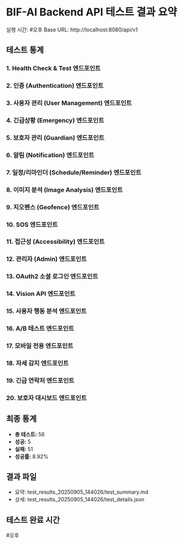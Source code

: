 # BIF-AI Backend API 테스트 결과 요약
실행 시간: #오후
Base URL: http://localhost:8080/api/v1

## 테스트 통계
### 1. Health Check & Test 엔드포인트

### 2. 인증 (Authentication) 엔드포인트

### 3. 사용자 관리 (User Management) 엔드포인트

### 4. 긴급상황 (Emergency) 엔드포인트

### 5. 보호자 관리 (Guardian) 엔드포인트

### 6. 알림 (Notification) 엔드포인트

### 7. 일정/리마인더 (Schedule/Reminder) 엔드포인트

### 8. 이미지 분석 (Image Analysis) 엔드포인트

### 9. 지오펜스 (Geofence) 엔드포인트

### 10. SOS 엔드포인트

### 11. 접근성 (Accessibility) 엔드포인트

### 12. 관리자 (Admin) 엔드포인트

### 13. OAuth2 소셜 로그인 엔드포인트

### 14. Vision API 엔드포인트

### 15. 사용자 행동 분석 엔드포인트

### 16. A/B 테스트 엔드포인트

### 17. 모바일 전용 엔드포인트

### 18. 자세 감지 엔드포인트

### 19. 긴급 연락처 엔드포인트

### 20. 보호자 대시보드 엔드포인트


## 최종 통계
- **총 테스트:** 56
- **성공:** 5
- **실패:** 51
- **성공률:** 8.92%

## 결과 파일
- 요약: test_results_20250905_144026/test_summary.md
- 상세: test_results_20250905_144026/test_details.json

## 테스트 완료 시간
#오후
